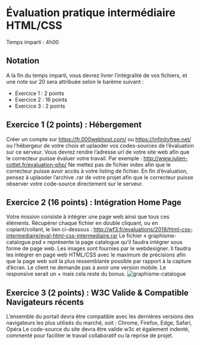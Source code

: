 # Évaluation pratique intermédiaire HTML/CSS
Temps imparti : 4h00

## Notation
A la fin du temps imparti, vous devrez livrer l’intégralité de vos fichiers, et une note sur 20 sera attribuée
selon le barème suivant :
-  Exercice 1 : 2 points
-  Exercice 2 : 16 points
-  Exercice 3 : 2 points

## Exercice 1 (2 points) : Hébergement
Créer un compte sur https://fr.000webhost.com/ ou https://infinityfree.net/ ou l’hébergeur de votre choix et uplaoder vos codes-sources de l’évaluation sur ce serveur.
Vous devrez rendre l’adresse url de votre site web afin que le correcteur puisse évaluer votre travail.
Par exemple : http://www.julien-cottet.fr/evaluation-php/
Ne mettez pas de fichier index afin que le correcteur puisse avoir accès à votre listing de fichier.
En fin d’évaluation, pensez à uplaoder l’archive .rar de votre projet afin que le correcteur puisse observer votre code-source directement sur le serveur.

## Exercice 2 (16 points) : Intégration Home Page
Votre mission consiste à intégrer une page web ainsi que tous ces éléments.
Récupérer chaque fichier en double cliquant, ou en copiant/collant, le lien ci-dessous :
http://wf3.fr/evaluations/2018/html-css-intermediaire/eval-html-css-intermediaire.rar
Le fichier « graphisme-catalogue.psd » représente la page catalogue qu’il faudra intégrer sous forme de page web.
Les images sont fournies par le webdesigner. Il faudra les intégrer en page web HTML/CSS avec le maximum de
précisions afin que la page web soit la plus ressemblante possible par rapport à la capture d’écran.
Le client ne demande pas à avoir une version mobile.
Le responsive serait un + mais cela reste du bonus.
![graphisme-catalogue](https://github.com/user-attachments/assets/6cfebd9f-5070-435a-ab5b-af9f7b903063)

## Exercice 3 (2 points) : W3C Valide & Compatible Navigateurs récents
L’ensemble du portail devra être compatible avec les dernières versions des navigateurs les plus utilisés du marché,
soit : Chrome, Firefox, Edge, Safari, Opéra
Le code-source du site devra être valide w3c et également indenté, commenté pour faciliter le travail collaboratif ou la
reprise de projet.

